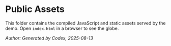 # Public Assets

This folder contains the compiled JavaScript and static assets served by the demo. Open `index.html` in a browser to see the globe.

*Author: Generated by Codex, 2025-08-13*
